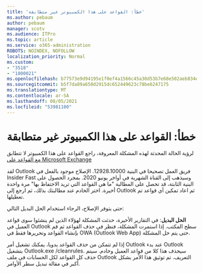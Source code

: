 ```yaml
---
title: 'خطأ: القواعد على هذا الكمبيوتر غير متطابقة'
ms.author: pebaum
author: pebaum
manager: scotv
ms.audience: ITPro
ms.topic: article
ms.service: o365-administration
ROBOTS: NOINDEX, NOFOLLOW
localization_priority: Normal
ms.custom:
- "3518"
- "1800021"
ms.openlocfilehash: b77573e9d94195e1f0ef4a1566c45a30d53b7e68e502aeb834e2ca5b9e6c5c76
ms.sourcegitcommit: b5f7da89a650d2915dc652449623c78be6247175
ms.translationtype: MT
ms.contentlocale: ar-SA
ms.lasthandoff: 08/05/2021
ms.locfileid: "53981100"
---
```

# <a name="error-the-rules-on-this-computer-do-not-match"></a>خطأ: القواعد على هذا الكمبيوتر غير متطابقة

لرؤية الحالة المحدثة لهذه المشكلة المعروفة، راجع القواعد على هذا الكمبيوتر لا تتطابق [مع القواعد على Microsoft Exchange](https://support.office.com/article/d032e037-b224-429e-b325-633afde9b5f0)

لقد Outlook فريق العمل تصحيحا في البنية 12928.10000. الإصلاح موجود بالفعل في Insider Fast وسيذهب إلى القناة الشهرية في أواخر يونيو 2020. بمجرد الحصول على البنية الثابتة، قد تحصل على المطالبة "ما هي القواعد التي تريد الاحتفاظ بها" مرة واحدة أخيرة. اختر الخادم عند مطالبتك بذلك، ثم ارجع إلى Outlook ثم اعاد تمكين أي قواعد تم تعطيلها.

حتى يتوفر الإصلاح، الرجاء استخدام الحل البديل التالي:

**الحل البديل**: في التقارير الأخيرة، حدثت المشكلة لهؤلاء الذين لم ينشئوا سوى قواعد العميل في Outlook سطح المكتب. إذا استمرت المشكلة، فنظر في حذف القواعد ثم قم بإنشاء القواعد وتحريرها فقط في OWA (Outlook Web App) حتى يتم حل المشكلة.

إذا لم تتمكن من حذف القواعد يدويا، يمكنك تشغيل أمر Outlook عند بدء Outlook بتشغيل Outlook.exe /cleanrules. سيحذف هذا كلا من قواعد العميل وخادم. سيتم حذف كل القواعد لكل الحسابات في ملف Outlook التعريف. تم توثيق هذا الأمر بشكل أكبر في مقالة تبديل سطر الأوامر.

